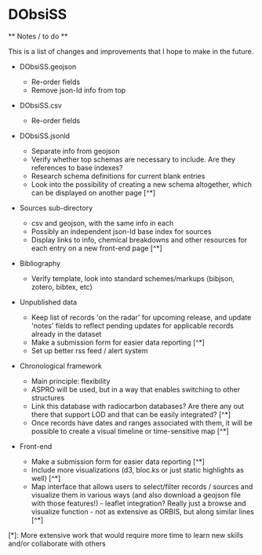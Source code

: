 DObsiSS
=======

** Notes / to do **

This is a list of changes and improvements that I hope to make in the future. 

- DObsiSS.geojson
  * Re-order fields
  * Remove json-ld info from top

- DObsiSS.csv
  * Re-order fields

- DObsiSS.jsonld
  * Separate info from geojson
  * Verify whether top schemas are necessary to include. Are they references to base indexes?
  * Research schema definitions for current blank entries
  * Look into the possibility of creating a new schema altogether, which can be displayed on another page [^*]

- Sources sub-directory
  * csv and geojson, with the same info in each
  * Possibly an independent json-ld base index for sources
  * Display links to info, chemical breakdowns and other resources for each entry on a new front-end page [^*]

- Bibliography
  * Verify template, look into standard schemes/markups (bibjson, zotero, bibtex, etc)

- Unpublished data
  * Keep list of records 'on the radar' for upcoming release, and update 'notes' fields to reflect pending updates for applicable records already in the dataset
  * Make a submission form for easier data reporting [^*]
  * Set up better rss feed / alert system

- Chronological framework
  * Main principle: flexibility
  * ASPRO will be used, but in a way that enables switching to other structures
  * Link this database with radiocarbon databases? Are there any out there that support LOD and that can be easily integrated? [^*]
  * Once records have dates and ranges associated with them, it will be possible to create a visual timeline or time-sensitive map [^*]

- Front-end
  * Make a submission form for easier data reporting [^*]
  * Include more visualizations (d3, bloc.ks or just static highlights as well) [^*]
  * Map interface that allows users to select/filter records / sources and visualize them in various ways (and also download a geojson file with those features!) - leaflet integration? Really just a browse and visualize function - not as extensive as ORBIS, but along similar lines [^*]

[*]: More extensive work that would require more time to learn new skills and/or collaborate with others
